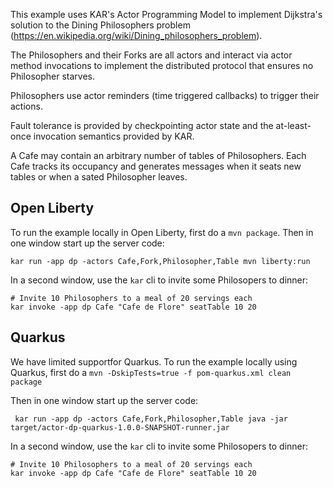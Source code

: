 This example uses KAR's Actor Programming Model to implement
Dijkstra's solution to the Dining Philosophers problem
(https://en.wikipedia.org/wiki/Dining_philosophers_problem).

The Philosophers and their Forks are all actors and interact via actor
method invocations to implement the distributed protocol that ensures
no Philosopher starves.

Philosophers use actor reminders (time triggered callbacks) to trigger
their actions.

Fault tolerance is provided by checkpointing actor state and the
at-least-once invocation semantics provided by KAR.

A Cafe may contain an arbitrary number of tables of Philosophers. Each
Cafe tracks its occupancy and generates messages when it seats new
tables or when a sated Philosopher leaves.

## Open Liberty
To run the example locally in Open Liberty, first do a `mvn package`.
Then in one window start up the server code:
```shell
kar run -app dp -actors Cafe,Fork,Philosopher,Table mvn liberty:run
```
In a second window, use the `kar` cli to invite some Philosopers to dinner:
```shell
# Invite 10 Philosophers to a meal of 20 servings each
kar invoke -app dp Cafe "Cafe de Flore" seatTable 10 20
```

## Quarkus
We have limited supportfor Quarkus. To run the example locally using Quarkus, first do a `mvn -DskipTests=true -f pom-quarkus.xml clean package`

Then in one window start up the server code:
```shell
 kar run -app dp -actors Cafe,Fork,Philosopher,Table java -jar target/actor-dp-quarkus-1.0.0-SNAPSHOT-runner.jar
```
In a second window, use the `kar` cli to invite some Philosopers to dinner:
```shell
# Invite 10 Philosophers to a meal of 20 servings each
kar invoke -app dp Cafe "Cafe de Flore" seatTable 10 20
